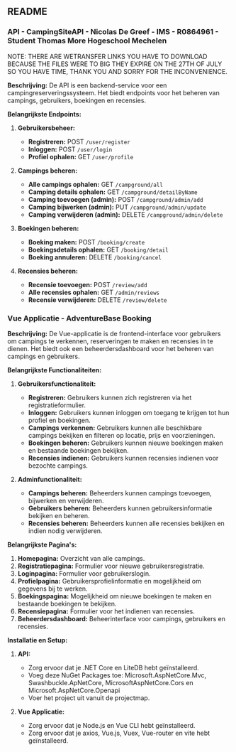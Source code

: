## README

### API - CampingSiteAPI - Nicolas De Greef - IMS - R0864961 - Student Thomas More Hogeschool Mechelen

NOTE: THERE ARE WETRANSFER LINKS YOU HAVE TO DOWNLOAD BECAUSE THE FILES WERE TO BIG THEY EXPIRE ON THE 27TH OF JULY SO YOU HAVE TIME, THANK YOU AND SORRY FOR THE INCONVENIENCE.

**Beschrijving:**
De API is een backend-service voor een campingreserveringssysteem. Het biedt endpoints voor het beheren van campings, gebruikers, boekingen en recensies.

**Belangrijkste Endpoints:**

1. **Gebruikersbeheer:**
   - **Registreren:** POST `/user/register`
   - **Inloggen:** POST `/user/login`
   - **Profiel ophalen:** GET `/user/profile`

2. **Campings beheren:**
   - **Alle campings ophalen:** GET `/campground/all`
   - **Camping details ophalen:** GET `/campground/detailByName`
   - **Camping toevoegen (admin):** POST `/campground/admin/add`
   - **Camping bijwerken (admin):** PUT `/campground/admin/update`
   - **Camping verwijderen (admin):** DELETE `/campground/admin/delete`

3. **Boekingen beheren:**
   - **Boeking maken:** POST `/booking/create`
   - **Boekingsdetails ophalen:** GET `/booking/detail`
   - **Boeking annuleren:** DELETE `/booking/cancel`

4. **Recensies beheren:**
   - **Recensie toevoegen:** POST `/review/add`
   - **Alle recensies ophalen:** GET `/admin/reviews`
   - **Recensie verwijderen:** DELETE `/review/delete`

### Vue Applicatie - AdventureBase Booking

**Beschrijving:**
De Vue-applicatie is de frontend-interface voor gebruikers om campings te verkennen, reserveringen te maken en recensies in te dienen. Het biedt ook een beheerdersdashboard voor het beheren van campings en gebruikers.

**Belangrijkste Functionaliteiten:**

1. **Gebruikersfunctionaliteit:**
   - **Registreren:** Gebruikers kunnen zich registreren via het registratieformulier.
   - **Inloggen:** Gebruikers kunnen inloggen om toegang te krijgen tot hun profiel en boekingen.
   - **Campings verkennen:** Gebruikers kunnen alle beschikbare campings bekijken en filteren op locatie, prijs en voorzieningen.
   - **Boekingen beheren:** Gebruikers kunnen nieuwe boekingen maken en bestaande boekingen bekijken.
   - **Recensies indienen:** Gebruikers kunnen recensies indienen voor bezochte campings.

2. **Adminfunctionaliteit:**
   - **Campings beheren:** Beheerders kunnen campings toevoegen, bijwerken en verwijderen.
   - **Gebruikers beheren:** Beheerders kunnen gebruikersinformatie bekijken en beheren.
   - **Recensies beheren:** Beheerders kunnen alle recensies bekijken en indien nodig verwijderen.

**Belangrijkste Pagina's:**

1. **Homepagina:** Overzicht van alle campings.
2. **Registratiepagina:** Formulier voor nieuwe gebruikersregistratie.
3. **Loginpagina:** Formulier voor gebruikerslogin.
4. **Profielpagina:** Gebruikersprofielinformatie en mogelijkheid om gegevens bij te werken.
5. **Boekingspagina:** Mogelijkheid om nieuwe boekingen te maken en bestaande boekingen te bekijken.
6. **Recensiepagina:** Formulier voor het indienen van recensies.
7. **Beheerdersdashboard:** Beheerinterface voor campings, gebruikers en recensies.

**Installatie en Setup:**

1. **API:**
   - Zorg ervoor dat je .NET Core en LiteDB hebt geïnstalleerd.
   - Voeg deze NuGet Packages toe: Microsoft.AspNetCore.Mvc, Swashbuckle.ApNetCore, MicrosoftAspNetCore.Cors en Microsoft.AspNetCore.Openapi
   - Voer het project uit vanuit de projectmap.

2. **Vue Applicatie:**
   - Zorg ervoor dat je Node.js en Vue CLI hebt geïnstalleerd.
   - Zorg ervoor dat je axios, Vue.js, Vuex, Vue-router en vite hebt geïnstalleerd.


